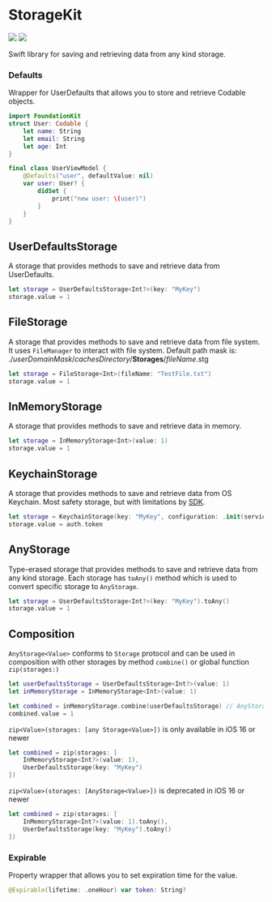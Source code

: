 # StorageKit
[![](https://img.shields.io/endpoint?url=https%3A%2F%2Fswiftpackageindex.com%2Fapi%2Fpackages%2FNikSativa%2FStorageKit%2Fbadge%3Ftype%3Dswift-versions)](https://swiftpackageindex.com/NikSativa/StorageKit)
[![](https://img.shields.io/endpoint?url=https%3A%2F%2Fswiftpackageindex.com%2Fapi%2Fpackages%2FNikSativa%2FStorageKit%2Fbadge%3Ftype%3Dplatforms)](https://swiftpackageindex.com/NikSativa/StorageKit)

Swift library for saving and retrieving data from any kind storage.

### Defaults
Wrapper for UserDefaults that allows you to store and retrieve Codable objects.

```swift
import FoundationKit
struct User: Codable {
    let name: String
    let email: String
    let age: Int
}

final class UserViewModel {
    @Defaults("user", defaultValue: nil)
    var user: User? {
        didSet {
            print("new user: \(user)")
        }
    }
}
```

## UserDefaultsStorage

A storage that provides methods to save and retrieve data from UserDefaults.

```swift
let storage = UserDefaultsStorage<Int?>(key: "MyKey")
storage.value = 1
```

## FileStorage

A storage that provides methods to save and retrieve data from file system. It uses `FileManager` to interact with file system.
Default path mask is: ./*userDomainMask*/*cachesDirectory*/**Storages**/*fileName*.stg

```swift
let storage = FileStorage<Int>(fileName: "TestFile.txt")
storage.value = 1
```

## InMemoryStorage

A storage that provides methods to save and retrieve data in memory.

```swift
let storage = InMemoryStorage<Int>(value: 1)
storage.value = 1
```

## KeychainStorage

A storage that provides methods to save and retrieve data from OS Keychain.
Most safety storage, but with limitations by [SDK](https://developer.apple.com/documentation/security).  

```swift
let storage = KeychainStorage(key: "MyKey", configuration: .init(service: Bundle.main.bundleIdentifier ?? "MyService")
storage.value = auth.token
```

## AnyStorage

Type-erased storage that provides methods to save and retrieve data from any kind storage. Each storage has `toAny()` method which is used to convert specific storage to `AnyStorage`.

```swift
let storage = UserDefaultsStorage<Int?>(key: "MyKey").toAny()
storage.value = 1
```

## Composition

`AnyStorage<Value>` conforms to `Storage` protocol and can be used in composition with other storages by method `combine()` or global function `zip(storages:)`

```swift
let userDefaultsStorage = UserDefaultsStorage<Int?>(value: 1)
let inMemoryStorage = InMemoryStorage<Int>(value: 1)

let combined = inMemoryStorage.combine(userDefaultsStorage) // AnyStorage<Int>
combined.value = 1
```

`zip<Value>(storages: [any Storage<Value>])` is only available in iOS 16 or newer
```swift
let combined = zip(storages: [
    InMemoryStorage<Int?>(value: 1),
    UserDefaultsStorage(key: "MyKey")
])
```

`zip<Value>(storages: [AnyStorage<Value>])` is deprecated in iOS 16 or newer 
```swift
let combined = zip(storages: [
    InMemoryStorage<Int?>(value: 1).toAny(),
    UserDefaultsStorage(key: "MyKey").toAny()
])
```

### Expirable
Property wrapper that allows you to set expiration time for the value.

```swift
@Expirable(lifetime: .oneHour) var token: String?
```
